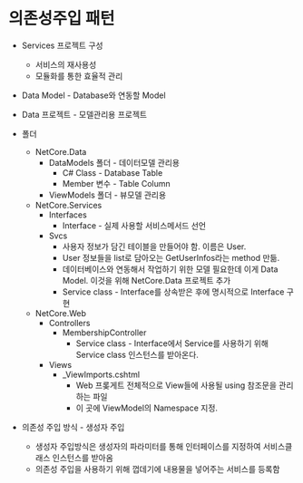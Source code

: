 # 의존성주입 패턴

- Services 프로젝트 구성
  - 서비스의 재사용성
  - 모듈화를 통한 효율적 관리


- Data Model - Database와 연동할 Model
- Data 프로젝트 - 모델관리용 프로젝트
- 폴더
  - NetCore.Data
    - DataModels 폴더 - 데이터모델 관리용
      - C# Class - Database Table
      - Member 변수 - Table Column
    - ViewModels 폴더 - 뷰모델 관리용
  - NetCore.Services
    - Interfaces
      - Interface - 실제 사용할 서비스메서드 선언
    - Svcs
      - 사용자 정보가 담긴 테이블을 만들어야 함. 이름은 User. 
      - User 정보들을 list로 담아오는 GetUserInfos라는 method 만듦. 
      - 데이터베이스와 연동해서 작업하기 위한 모델 필요한데 이게 Data Model. 이것을 위해 NetCore.Data 프로젝트 추가
      - Service class - Interface를 상속받은 후에 명시적으로 Interface 구현
  - NetCore.Web
    - Controllers
      - MembershipController
        - Service class - Interface에서 Service를 사용하기 위해 Service class 인스턴스를 받아온다.
    - Views
      - _ViewImports.cshtml
        - Web 프롲게트 전체적으로 View들에 사용될 using 참조문을 관리하는 파일
        - 이 곳에 ViewModel의 Namespace 지정.
- 의존성 주입 방식 - 생성자 주입

  - 생성자 주입방식은 생성자의 파라미터를 통해 인터페이스를 지정하여 서비스클래스 인스턴스를 받아옴
  - 의존성 주입을 사용하기 위해 껍데기에 내용물을 넣어주는 서비스를 등록함
